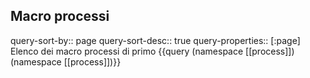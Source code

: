 ## Macro processi
query-sort-by:: page
query-sort-desc:: true
query-properties:: [:page]
Elenco dei macro processi di primo
{{query (namespace [[process]])(namespace [[process]])}}